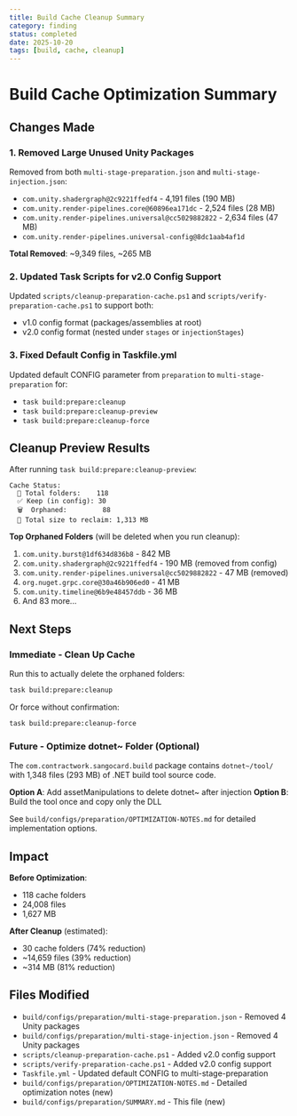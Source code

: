```yaml
---
title: Build Cache Cleanup Summary
category: finding
status: completed
date: 2025-10-20
tags: [build, cache, cleanup]
---
```


# Build Cache Optimization Summary

## Changes Made

### 1. Removed Large Unused Unity Packages

Removed from both `multi-stage-preparation.json` and `multi-stage-injection.json`:

- `com.unity.shadergraph@2c9221ffedf4` - 4,191 files (190 MB)
- `com.unity.render-pipelines.core@60896ea171dc` - 2,524 files (28 MB)
- `com.unity.render-pipelines.universal@cc5029882822` - 2,634 files (47 MB)
- `com.unity.render-pipelines.universal-config@8dc1aab4af1d`

**Total Removed**: ~9,349 files, ~265 MB

### 2. Updated Task Scripts for v2.0 Config Support

Updated `scripts/cleanup-preparation-cache.ps1` and `scripts/verify-preparation-cache.ps1` to support both:

- v1.0 config format (packages/assemblies at root)
- v2.0 config format (nested under `stages` or `injectionStages`)

### 3. Fixed Default Config in Taskfile.yml

Updated default CONFIG parameter from `preparation` to `multi-stage-preparation` for:

- `task build:prepare:cleanup`
- `task build:prepare:cleanup-preview`  
- `task build:prepare:cleanup-force`

## Cleanup Preview Results

After running `task build:prepare:cleanup-preview`:

```
Cache Status:
  📁 Total folders:    118
  ✅ Keep (in config): 30
  🗑️  Orphaned:         88
  💾 Total size to reclaim: 1,313 MB
```

**Top Orphaned Folders** (will be deleted when you run cleanup):

1. `com.unity.burst@1df634d836b8` - 842 MB
2. `com.unity.shadergraph@2c9221ffedf4` - 190 MB (removed from config)
3. `com.unity.render-pipelines.universal@cc5029882822` - 47 MB (removed)
4. `org.nuget.grpc.core@30a46b906ed0` - 41 MB
5. `com.unity.timeline@6b9e48457ddb` - 36 MB
6. And 83 more...

## Next Steps

### Immediate - Clean Up Cache

Run this to actually delete the orphaned folders:

```bash
task build:prepare:cleanup
```

Or force without confirmation:

```bash
task build:prepare:cleanup-force
```

### Future - Optimize dotnet~ Folder (Optional)

The `com.contractwork.sangocard.build` package contains `dotnet~/tool/` with 1,348 files (293 MB) of .NET build tool source code.

**Option A**: Add assetManipulations to delete dotnet~ after injection
**Option B**: Build the tool once and copy only the DLL

See `build/configs/preparation/OPTIMIZATION-NOTES.md` for detailed implementation options.

## Impact

**Before Optimization**:

- 118 cache folders
- 24,008 files
- 1,627 MB

**After Cleanup** (estimated):

- 30 cache folders (74% reduction)
- ~14,659 files (39% reduction)
- ~314 MB (81% reduction)

## Files Modified

- `build/configs/preparation/multi-stage-preparation.json` - Removed 4 Unity packages
- `build/configs/preparation/multi-stage-injection.json` - Removed 4 Unity packages  
- `scripts/cleanup-preparation-cache.ps1` - Added v2.0 config support
- `scripts/verify-preparation-cache.ps1` - Added v2.0 config support
- `Taskfile.yml` - Updated default CONFIG to multi-stage-preparation
- `build/configs/preparation/OPTIMIZATION-NOTES.md` - Detailed optimization notes (new)
- `build/configs/preparation/SUMMARY.md` - This file (new)
